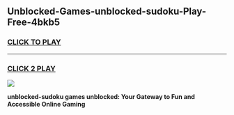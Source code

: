 
## Unblocked-Games-unblocked-sudoku-Play-Free-4bkb5
<h3>
<a href="https://premium76.site?title=unblocked-sudoku&ref=21A">CLICK TO PLAY</a></h3>
<hr>

<h3>
<a href="https://premium76.site?title=unblocked-sudoku&ref=21A">CLICK 2 PLAY</a>
  
</h3>

<a href="https://premium76.site?title=unblocked-sudoku&ref=21A"><img src="https://clearcache.store/games.png"></a>


**unblocked-sudoku games unblocked: Your Gateway to Fun and Accessible Online Gaming**
